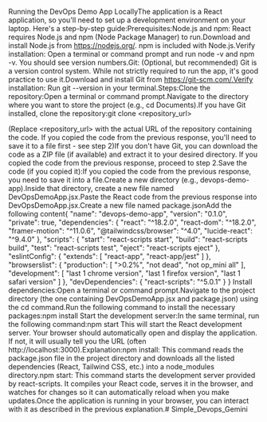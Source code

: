 Running the DevOps Demo App LocallyThe application is a React application, so you'll need to set up a development environment on your laptop. Here's a step-by-step guide:Prerequisites:Node.js and npm: React requires Node.js and npm (Node Package Manager) to run.Download and install Node.js from https://nodejs.org/.  npm is included with Node.js.Verify installation: Open a terminal or command prompt and run node -v and npm -v.  You should see version numbers.Git: (Optional, but recommended) Git is a version control system.  While not strictly required to run the app, it's good practice to use it.Download and install Git from https://git-scm.com/.Verify installation:  Run git --version in your terminal.Steps:Clone the repository:Open a terminal or command prompt.Navigate to the directory where you want to store the project (e.g., cd Documents).If you have Git installed, clone the repository:git clone <repository_url>

(Replace <repository_url> with the actual URL of the repository containing the code.  If you copied the code from the previous response, you'll need to save it to a file first - see step 2)If you don't have Git, you can download the code as a ZIP file (if available) and extract it to your desired directory.  If you copied the code from the previous response, proceed to step 2.Save the code (if you copied it):If you copied the code from the previous response, you need to save it into a file.Create a new directory (e.g., devops-demo-app).Inside that directory, create a new file named DevOpsDemoApp.jsx.Paste the React code from the previous response into DevOpsDemoApp.jsx.Create a new file named package.jsonAdd the following content{
  "name": "devops-demo-app",
  "version": "0.1.0",
  "private": true,
  "dependencies": {
    "react": "^18.2.0",
    "react-dom": "^18.2.0",
    "framer-motion": "^11.0.6",
    "@tailwindcss/browser": "^4.0",
    "lucide-react": "^9.4.0"
  },
  "scripts": {
    "start": "react-scripts start",
    "build": "react-scripts build",
    "test": "react-scripts test",
    "eject": "react-scripts eject"
  },
  "eslintConfig": {
    "extends": [
      "react-app",
      "react-app/jest"
    ]
  },
  "browserslist": {
    "production": [
      ">0.2%",
      "not dead",
      "not op_mini all"
    ],
    "development": [
      "last 1 chrome version",
      "last 1 firefox version",
      "last 1 safari version"
    ]
  },
  "devDependencies": {
    "react-scripts": "^5.0.1"
  }
}
Install dependencies:Open a terminal or command prompt.Navigate to the project directory (the one containing DevOpsDemoApp.jsx and package.json) using the cd command.Run the following command to install the necessary packages:npm install
Start the development server:In the same terminal, run the following command:npm start
This will start the React development server.  Your browser should automatically open and display the application.  If not, it will usually tell you the URL (often http://localhost:3000).Explanation:npm install: This command reads the package.json file in the project directory and downloads all the listed dependencies (React, Tailwind CSS, etc.) into a node_modules directory.npm start: This command starts the development server provided by react-scripts.  It compiles your React code, serves it in the browser, and watches for changes so it can automatically reload when you make updates.Once the application is running in your browser, you can interact with it as described in the previous explanation.# Simple_Devops_Gemini
